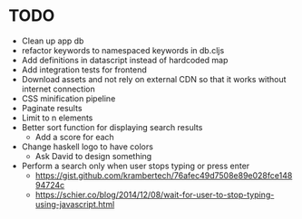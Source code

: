 # TODO

* Clean up app db
* refactor keywords to namespaced keywords in db.cljs
* Add definitions in datascript instead of hardcoded map
* Add integration tests for frontend
* Download assets and not rely on external CDN so that it works without internet connection
* CSS minification pipeline
* Paginate results
* Limit to n elements
* Better sort function for displaying search results
  * Add a score for each
* Change haskell logo to have colors
  * Ask David to design something
* Perform a search only when user stops typing or press enter
  * https://gist.github.com/krambertech/76afec49d7508e89e028fce14894724c
  * https://schier.co/blog/2014/12/08/wait-for-user-to-stop-typing-using-javascript.html
